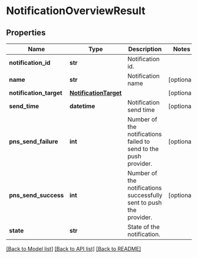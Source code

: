 # NotificationOverviewResult

## Properties
Name | Type | Description | Notes
------------ | ------------- | ------------- | -------------
**notification_id** | **str** | Notification id. | 
**name** | **str** | Notification name | [optional] 
**notification_target** | [**NotificationTarget**](NotificationTarget.md) |  | [optional] 
**send_time** | **datetime** | Notification send time | [optional] 
**pns_send_failure** | **int** | Number of the notifications failed to send to the push provider. | [optional] 
**pns_send_success** | **int** | Number of the notifications successfully sent to push the provider. | [optional] 
**state** | **str** | State of the notification. | 

[[Back to Model list]](../README.md#documentation-for-models) [[Back to API list]](../README.md#documentation-for-api-endpoints) [[Back to README]](../README.md)

